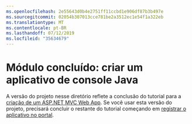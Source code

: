 ```yaml
---
ms.openlocfilehash: 2e55643d0b4e2751ff11ccbd1e906df87b3b497e
ms.sourcegitcommit: 02054b307013cce781be2a3512ec1e54f1a322eb
ms.translationtype: MT
ms.contentlocale: pt-BR
ms.lasthandoff: 07/12/2019
ms.locfileid: "35634679"
---
```

# <a name="completed-module-create-a-java-console-app"></a>Módulo concluído: criar um aplicativo de console Java

A versão do projeto nesse diretório reflete a conclusão do tutorial para a [criação de um ASP.NET MVC Web App](https://docs.microsoft.com/graph/tutorials/java?tutorial-step=1). Se você usar esta versão do projeto, precisará concluir o restante do tutorial começando em [registrar o aplicativo no portal](https://docs.microsoft.com/graph/tutorials/java?tutorial-step=2).
